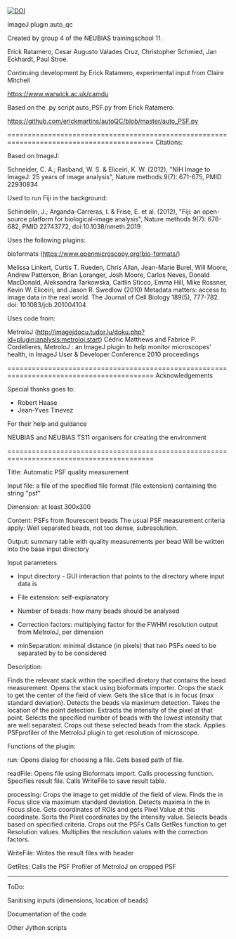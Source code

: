 [![DOI](https://zenodo.org/badge/169840753.svg)](https://zenodo.org/badge/latestdoi/169840753)


ImageJ plugin auto_qc

Created by group 4 of the NEUBIAS trainingschool 11.

Erick Ratamero, Cesar Augusto Valades Cruz, Christopher Schmied, Jan Eckhardt, Paul Stroe.


Continuing development by Erick Ratamero, experimental input from Claire Mitchell

https://www.warwick.ac.uk/camdu


Based on the .py script auto_PSF.py from Erick Ratamero:

https://github.com/erickmartins/autoQC/blob/master/auto_PSF.py



==========================================================================================
Citations:


Based on ImageJ:

Schneider, C. A.; Rasband, W. S. & Eliceiri, K. W. (2012), "NIH Image to ImageJ: 25 years of image analysis", Nature methods 9(7): 671-675, PMID 22930834

Used to run Fiji in the background:

Schindelin, J.; Arganda-Carreras, I. & Frise, E. et al. (2012), "Fiji: an open-source platform for biological-image analysis", Nature methods 9(7): 676-682, PMID 22743772, doi:10.1038/nmeth.2019


Uses the following plugins:

bioformats (https://www.openmicroscopy.org/bio-formats/)

Melissa Linkert, Curtis T. Rueden, Chris Allan, Jean-Marie Burel, Will Moore, Andrew Patterson, Brian Loranger, Josh Moore, Carlos Neves, Donald MacDonald, Aleksandra Tarkowska, Caitlin Sticco, Emma Hill, Mike Rossner, Kevin W. Eliceiri, and Jason R. Swedlow (2010) Metadata matters: access to image data in the real world. The Journal of Cell Biology 189(5), 777-782. doi: 10.1083/jcb.201004104


Uses code from:

MetroloJ (http://imagejdocu.tudor.lu/doku.php?id=plugin:analysis:metroloj:start)
Cédric Matthews and Fabrice P. Cordelieres, MetroloJ : an ImageJ plugin to help monitor microscopes' health, in ImageJ User & Developer Conference 2010 proceedings


==========================================================================================
Acknowledgements

Special thanks goes to:

- Robert Haase
- Jean-Yves Tinevez

For their help and guidance

NEUBIAS and NEUBIAS TS11 organisers for creating the environment

==========================================================================================


Title: Automatic PSF quality measurement

Input file: a file of the specified file format (file extension) containing the string "psf"

Dimension: at least 300x300

Content: PSFs from flourescent beads
         The usual PSF measurement criteria apply:
         Well separated beads, not too dense, subresolution.

Output: summary table with quality measurements per bead
        Will be written into the base input directory

Input parameters 

- Input directory - GUI interaction that points to the directory where input data is

- File extension: self-explanatory

- Number of beads: how many beads should be analysed

- Correction factors: multiplying factor for the FWHM resolution output from MetroloJ, per dimension

- minSeparation: minimal distance (in pixels) that two PSFs need to be separated by to be considered

Description:

Finds the relevant stack within the specified diretory that contains the bead measurement.
Opens the stack using bioformats importer.
Crops the stack to get the center of the field of view.
Gets the slice that is in focus (max standard deviation).
Detects the beads via maximum detection.
Takes the location of the point detection.
Extracts the intensity of the pixel at that point.
Selects the specified number of beads with the lowest intensity that are well separated.
Crops out these selected beads from the stack.
Applies PSFprofiler of the MetroloJ plugin to get resolution of microscope.

Functions of the plugin:

run:
Opens dialog for choosing a file.
Gets based path of file.

readFile:
Opens file using Bioformats import.
Calls processing function.
Specifies result file.
Calls WriteFile to save result table.

processing:
Crops the image to get middle of the field of view.
Finds the in Focus slice via maximum standard deviation.
Detects maxima in the in Focus slice.
Gets coordinates of ROIs and gets Pixel Value at this coordinate.
Sorts the Pixel coordinates by the intensity value.
Selects beads based on specified criteria.
Crops out the PSFs
Calls GetRes function to get Resolution values.
Multiplies the resolution values with the correction factors.

WriteFile:
Writes the result files with header

GetRes:
Calls the PSF Profiler of MetroloJ on cropped PSF

----------------------------------------------------------------------------------------
ToDo:

Sanitising inputs (dimensions, location of beads)

Documentation of the code

Other Jython scripts
